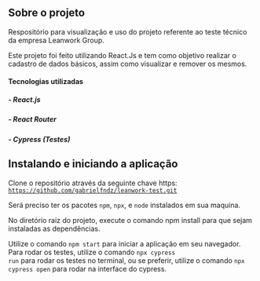 ## Sobre o projeto
Respositório para visualização e uso do projeto referente ao teste técnico da empresa Leanwork Group.

Este projeto foi feito utilizando React.Js e tem como objetivo realizar o cadastro de dados básicos, assim como visualizar e remover os mesmos.

<h4>Tecnologias utilizadas</h5>
<h5>- React.js</h5>
<h5>- React Router</h5>
<h5>- Cypress (Testes)</h5>


## Instalando e iniciando a aplicação
Clone o repositório através da seguinte chave https: <code>https://github.com/gabrielfndz/leanwork-test.git</code>

Será preciso ter os pacotes <code>npm</code>, <code>npx</code>, e <code>node</code> instalados em sua maquina.

No diretório raiz do projeto, execute o comando npm install para que sejam instaladas as dependências.

Utilize o comando <code>npm start</code> para iniciar a aplicação em seu navegador.
Para rodar os testes, utilize o comando <code>npx cypress run</code> para rodar os testes no terminal, ou se preferir, utilize o comando <code>npx cypress open</code> para rodar na interface do cypress.
